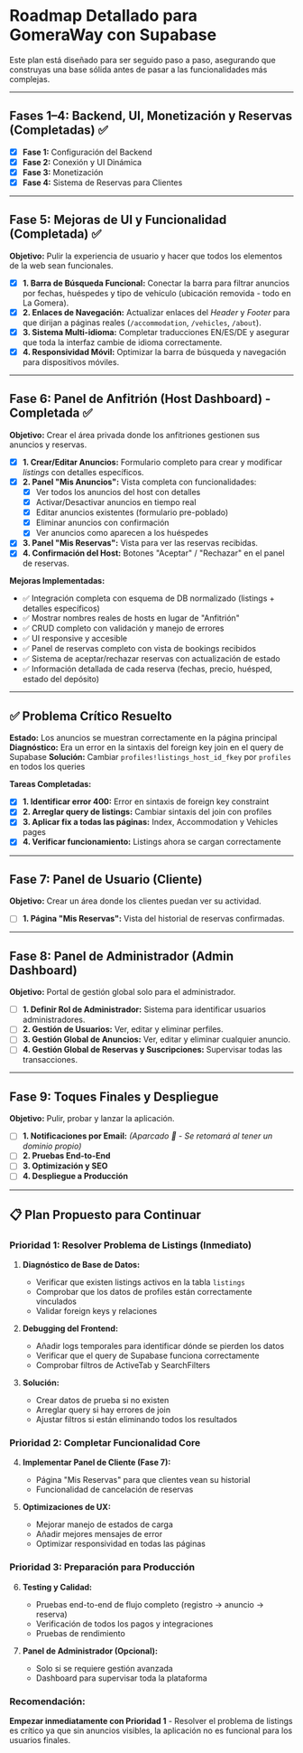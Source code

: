# Roadmap Detallado para GomeraWay con Supabase
Este plan está diseñado para ser seguido paso a paso, asegurando que construyas una base sólida antes de pasar a las funcionalidades más complejas.

---

## **Fases 1–4: Backend, UI, Monetización y Reservas (Completadas) ✅**
- [x] **Fase 1:** Configuración del Backend
- [x] **Fase 2:** Conexión y UI Dinámica
- [x] **Fase 3:** Monetización
- [x] **Fase 4:** Sistema de Reservas para Clientes

---

## **Fase 5: Mejoras de UI y Funcionalidad (Completada) ✅**
**Objetivo:** Pulir la experiencia de usuario y hacer que todos los elementos de la web sean funcionales.
- [x] **1. Barra de Búsqueda Funcional:** Conectar la barra para filtrar anuncios por fechas, huéspedes y tipo de vehículo (ubicación removida - todo en La Gomera).
- [x] **2. Enlaces de Navegación:** Actualizar enlaces del *Header* y *Footer* para que dirijan a páginas reales (`/accommodation`, `/vehicles`, `/about`).
- [x] **3. Sistema Multi-idioma:** Completar traducciones EN/ES/DE y asegurar que toda la interfaz cambie de idioma correctamente.
- [x] **4. Responsividad Móvil:** Optimizar la barra de búsqueda y navegación para dispositivos móviles.

---

## **Fase 6: Panel de Anfitrión (Host Dashboard) - Completada** ✅
**Objetivo:** Crear el área privada donde los anfitriones gestionen sus anuncios y reservas.
- [x] **1. Crear/Editar Anuncios:** Formulario completo para crear y modificar *listings* con detalles específicos.
- [x] **2. Panel "Mis Anuncios":** Vista completa con funcionalidades:
  - [x] Ver todos los anuncios del host con detalles
  - [x] Activar/Desactivar anuncios en tiempo real
  - [x] Editar anuncios existentes (formulario pre-poblado)
  - [x] Eliminar anuncios con confirmación
  - [x] Ver anuncios como aparecen a los huéspedes
- [x] **3. Panel "Mis Reservas":** Vista para ver las reservas recibidas.
- [x] **4. Confirmación del Host:** Botones "Aceptar" / "Rechazar" en el panel de reservas.

**Mejoras Implementadas:**
- ✅ Integración completa con esquema de DB normalizado (listings + detalles específicos)
- ✅ Mostrar nombres reales de hosts en lugar de "Anfitrión"
- ✅ CRUD completo con validación y manejo de errores
- ✅ UI responsive y accesible
- ✅ Panel de reservas completo con vista de bookings recibidos
- ✅ Sistema de aceptar/rechazar reservas con actualización de estado
- ✅ Información detallada de cada reserva (fechas, precio, huésped, estado del depósito)

---

## **✅ Problema Crítico Resuelto**
**Estado:** Los anuncios se muestran correctamente en la página principal
**Diagnóstico:** Era un error en la sintaxis del foreign key join en el query de Supabase
**Solución:** Cambiar `profiles!listings_host_id_fkey` por `profiles` en todos los queries

**Tareas Completadas:**
- [x] **1. Identificar error 400:** Error en sintaxis de foreign key constraint
- [x] **2. Arreglar query de listings:** Cambiar sintaxis del join con profiles
- [x] **3. Aplicar fix a todas las páginas:** Index, Accommodation y Vehicles pages
- [x] **4. Verificar funcionamiento:** Listings ahora se cargan correctamente

---

## **Fase 7: Panel de Usuario (Cliente)**
**Objetivo:** Crear un área donde los clientes puedan ver su actividad.
- [ ] **1. Página "Mis Reservas":** Vista del historial de reservas confirmadas.

---

## **Fase 8: Panel de Administrador (Admin Dashboard)**
**Objetivo:** Portal de gestión global solo para el administrador.
- [ ] **1. Definir Rol de Administrador:** Sistema para identificar usuarios administradores.
- [ ] **2. Gestión de Usuarios:** Ver, editar y eliminar perfiles.
- [ ] **3. Gestión Global de Anuncios:** Ver, editar y eliminar cualquier anuncio.
- [ ] **4. Gestión Global de Reservas y Suscripciones:** Supervisar todas las transacciones.

---

## **Fase 9: Toques Finales y Despliegue**
**Objetivo:** Pulir, probar y lanzar la aplicación.
- [ ] **1. Notificaciones por Email:** *(Aparcado 🛑 - Se retomará al tener un dominio propio)*
- [ ] **2. Pruebas End-to-End**
- [ ] **3. Optimización y SEO**
- [ ] **4. Despliegue a Producción**

---

## **📋 Plan Propuesto para Continuar**

### **Prioridad 1: Resolver Problema de Listings (Inmediato)**
1. **Diagnóstico de Base de Datos:**
   - Verificar que existen listings activos en la tabla `listings`
   - Comprobar que los datos de profiles están correctamente vinculados
   - Validar foreign keys y relaciones

2. **Debugging del Frontend:**
   - Añadir logs temporales para identificar dónde se pierden los datos
   - Verificar que el query de Supabase funciona correctamente
   - Comprobar filtros de ActiveTab y SearchFilters

3. **Solución:**
   - Crear datos de prueba si no existen
   - Arreglar query si hay errores de join
   - Ajustar filtros si están eliminando todos los resultados

### **Prioridad 2: Completar Funcionalidad Core**
4. **Implementar Panel de Cliente (Fase 7):**
   - Página "Mis Reservas" para que clientes vean su historial
   - Funcionalidad de cancelación de reservas

5. **Optimizaciones de UX:**
   - Mejorar manejo de estados de carga
   - Añadir mejores mensajes de error
   - Optimizar responsividad en todas las páginas

### **Prioridad 3: Preparación para Producción**
6. **Testing y Calidad:**
   - Pruebas end-to-end de flujo completo (registro → anuncio → reserva)
   - Verificación de todos los pagos y integraciones
   - Pruebas de rendimiento

7. **Panel de Administrador (Opcional):**
   - Solo si se requiere gestión avanzada
   - Dashboard para supervisar toda la plataforma

### **Recomendación:**
**Empezar inmediatamente con Prioridad 1** - Resolver el problema de listings es crítico ya que sin anuncios visibles, la aplicación no es funcional para los usuarios finales.
